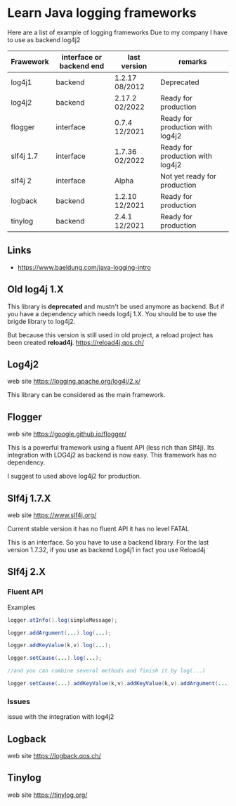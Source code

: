# Learn Java logging frameworks
Here are a list of example of logging frameworks
Due to my company I have to use as backend log4j2

| Frawework | interface or backend end | last version | remarks |
| ------------- | ------------- | ------------- | ------------- |
| log4j1  | backend | 1.2.17 08/2012 | Deprecated |
| log4j2  | backend | 2.17.2 02/2022 | Ready for production |
| flogger  | interface | 0.7.4 12/2021 | Ready for production with log4j2 |
| slf4j 1.7  | interface | 1.7.36 02/2022 | Ready for production with log4j2 |
| slf4j 2  | interface | Alpha | Not yet ready for production |
| logback  | backend | 1.2.10 12/2021 | Ready for production |
| tinylog  | backend | 2.4.1 12/2021 | Ready for production |

## Links

* https://www.baeldung.com/java-logging-intro

## Old log4j 1.X
This library is **deprecated** and mustn't be used anymore as backend.
But if you have a dependency which needs log4j 1.X.
You should be to use the brigde library to log4j2.

But because this version is still used in old project, a reload project has been created **reload4j**.
https://reload4j.qos.ch/

## Log4j2
web site https://logging.apache.org/log4j/2.x/

This library can be considered as the main framework.

## Flogger
web site https://google.github.io/flogger/

This is a powerful framework using a fluent API (less rich than Slf4j).
Its integration with LOG4j2 as backend is now easy.
This framework has no dependency.

I suggest to used above log4j2 for production.
 

## Slf4j 1.7.X
web site  https://www.slf4j.org/

Current stable version
it has no fluent API
it has no level FATAL

This is an interface. So you have to use a backend library.
For the last version 1.7.32, if you use as  backend Log4j1 in fact you use Reload4j


## Slf4j 2.X
### Fluent API
Examples

```java
logger.atInfo().log(simpleMessage);

logger.addArgument(...).log(...);

logger.addKeyValue(k,v).log(...);

logger.setCause(...).log(...);

//and you can combine several methods and finish it by log(...)

logger.setCause(...).addKeyValue(k,v).addKeyValue(k,v).addArgument(...).addArgument(...).log(...);
```

### Issues
issue with the integration with log4j2

## Logback

web site https://logback.qos.ch/

## Tinylog

web site https://tinylog.org/

